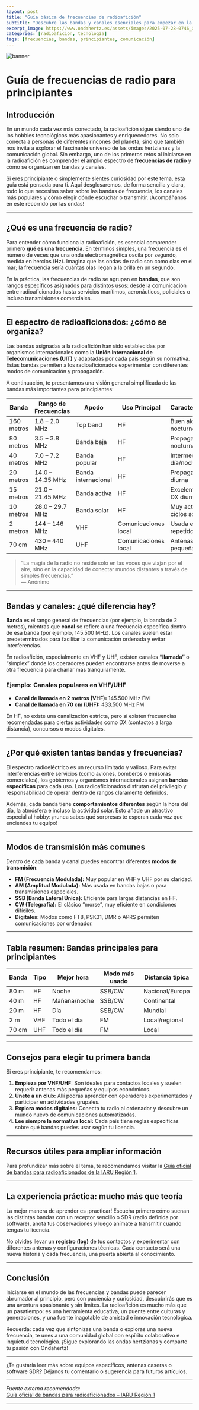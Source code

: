```yaml
---
layout: post
title: "Guía básica de frecuencias de radioafición"
subtitle: "Descubre las bandas y canales esenciales para empezar en la radioafición"
excerpt_image: https://www.ondahertz.es/assets/images/2025-07-28-0746_Guía_de_frecuencias_de_radio_para_principiantes.png
categories: [radioafición, tecnología]
tags: [frecuencias, bandas, principiantes, comunicación]
---
```


![banner](https://www.ondahertz.es/assets/images/2025-07-28-0746_Guía_de_frecuencias_de_radio_para_principiantes.png "Ilustración colorida de una radio vintage rodeada de símbolos de radioafición y tecnología.")

# Guía de frecuencias de radio para principiantes

## Introducción

En un mundo cada vez más conectado, la radioafición sigue siendo uno de los hobbies tecnológicos más apasionantes y enriquecedores. No solo conecta a personas de diferentes rincones del planeta, sino que también nos invita a explorar el fascinante universo de las ondas hertzianas y la comunicación global. Sin embargo, uno de los primeros retos al iniciarse en la radioafición es comprender el amplio espectro de **frecuencias de radio** y cómo se organizan en bandas y canales.

Si eres principiante o simplemente sientes curiosidad por este tema, esta guía está pensada para ti. Aquí desglosaremos, de forma sencilla y clara, todo lo que necesitas saber sobre las bandas de frecuencia, los canales más populares y cómo elegir dónde escuchar o transmitir. ¡Acompáñanos en este recorrido por las ondas!

---

## ¿Qué es una frecuencia de radio?

Para entender cómo funciona la radioafición, es esencial comprender primero **qué es una frecuencia**. En términos simples, una frecuencia es el número de veces que una onda electromagnética oscila por segundo, medida en hercios (Hz). Imagina que las ondas de radio son como olas en el mar; la frecuencia sería cuántas olas llegan a la orilla en un segundo.

En la práctica, las frecuencias de radio se agrupan en **bandas**, que son rangos específicos asignados para distintos usos: desde la comunicación entre radioaficionados hasta servicios marítimos, aeronáuticos, policiales o incluso transmisiones comerciales.

---

## El espectro de radioaficionados: ¿cómo se organiza?

Las bandas asignadas a la radioafición han sido establecidas por organismos internacionales como la **Unión Internacional de Telecomunicaciones (UIT)** y adaptadas por cada país según su normativa. Estas bandas permiten a los radioaficionados experimentar con diferentes modos de comunicación y propagación.

A continuación, te presentamos una visión general simplificada de las bandas más importantes para principiantes:

| Banda        | Rango de Frecuencias | Apodo                 | Uso Principal       | Características              |
|--------------|---------------------|-----------------------|---------------------|------------------------------|
| 160 metros   | 1.8 – 2.0 MHz       | Top band              | HF                  | Buen alcance nocturno        |
| 80 metros    | 3.5 – 3.8 MHz       | Banda baja            | HF                  | Propagación nocturna         |
| 40 metros    | 7.0 – 7.2 MHz       | Banda popular         | HF                  | Intermedia, día/noche        |
| 20 metros    | 14.0 – 14.35 MHz    | Banda internacional   | HF                  | Propagación diurna           |
| 15 metros    | 21.0 – 21.45 MHz    | Banda activa          | HF                  | Excelente para DX diurno     |
| 10 metros    | 28.0 – 29.7 MHz     | Banda solar           | HF                  | Muy activa en ciclos solares |
| 2 metros     | 144 – 146 MHz       | VHF                   | Comunicaciones local| Usada en FM y repetidores    |
| 70 cm        | 430 – 440 MHz       | UHF                   | Comunicaciones local| Antenas pequeñas             |

> “La magia de la radio no reside solo en las voces que viajan por el aire, sino en la capacidad de conectar mundos distantes a través de simples frecuencias.”  
> — Anónimo

---

## Bandas y canales: ¿qué diferencia hay?

**Banda** es el rango general de frecuencias (por ejemplo, la banda de 2 metros), mientras que **canal** se refiere a una frecuencia específica dentro de esa banda (por ejemplo, 145.500 MHz). Los canales suelen estar predeterminados para facilitar la comunicación ordenada y evitar interferencias.

En radioafición, especialmente en VHF y UHF, existen canales **“llamada”** o “simplex” donde los operadores pueden encontrarse antes de moverse a otra frecuencia para charlar más tranquilamente.

### Ejemplo: Canales populares en VHF/UHF

- **Canal de llamada en 2 metros (VHF):** 145.500 MHz FM
- **Canal de llamada en 70 cm (UHF):** 433.500 MHz FM

En HF, no existe una canalización estricta, pero sí existen frecuencias recomendadas para ciertas actividades como DX (contactos a larga distancia), concursos o modos digitales.

---

## ¿Por qué existen tantas bandas y frecuencias?

El espectro radioeléctrico es un recurso limitado y valioso. Para evitar interferencias entre servicios (como aviones, bomberos o emisoras comerciales), los gobiernos y organismos internacionales asignan **bandas específicas** para cada uso. Los radioaficionados disfrutan del privilegio y responsabilidad de operar dentro de rangos claramente definidos.

Además, cada banda tiene **comportamientos diferentes** según la hora del día, la atmósfera e incluso la actividad solar. Esto añade un atractivo especial al hobby: ¡nunca sabes qué sorpresas te esperan cada vez que enciendes tu equipo!

---

## Modos de transmisión más comunes

Dentro de cada banda y canal puedes encontrar diferentes **modos de transmisión**:

- **FM (Frecuencia Modulada):** Muy popular en VHF y UHF por su claridad.
- **AM (Amplitud Modulada):** Más usada en bandas bajas o para transmisiones especiales.
- **SSB (Banda Lateral Única):** Eficiente para largas distancias en HF.
- **CW (Telegrafía):** El clásico “morse”, muy eficiente en condiciones difíciles.
- **Digitales:** Modos como FT8, PSK31, DMR o APRS permiten comunicaciones por ordenador.

---

## Tabla resumen: Bandas principales para principiantes

| Banda     | Tipo      | Mejor hora           | Modo más usado | Distancia típica    |
|-----------|-----------|----------------------|----------------|--------------------|
| 80 m      | HF        | Noche                | SSB/CW         | Nacional/Europa    |
| 40 m      | HF        | Mañana/noche         | SSB/CW         | Continental        |
| 20 m      | HF        | Día                  | SSB/CW         | Mundial            |
| 2 m       | VHF       | Todo el día          | FM             | Local/regional     |
| 70 cm     | UHF       | Todo el día          | FM             | Local              |

---

## Consejos para elegir tu primera banda

Si eres principiante, te recomendamos:

1. **Empieza por VHF/UHF:** Son ideales para contactos locales y suelen requerir antenas más pequeñas y equipos económicos.
2. **Únete a un club:** Allí podrás aprender con operadores experimentados y participar en actividades grupales.
3. **Explora modos digitales:** Conecta tu radio al ordenador y descubre un mundo nuevo de comunicaciones automatizadas.
4. **Lee siempre la normativa local:** Cada país tiene reglas específicas sobre qué bandas puedes usar según tu licencia.

---

## Recursos útiles para ampliar información

Para profundizar más sobre el tema, te recomendamos visitar la [Guía oficial de bandas para radioaficionados de la IARU Región 1](https://www.iaru-r1.org/spectrum/).

---

## La experiencia práctica: mucho más que teoría

La mejor manera de aprender es ¡practicar! Escucha primero cómo suenan las distintas bandas con un receptor sencillo o SDR (radio definida por software), anota tus observaciones y luego anímate a transmitir cuando tengas tu licencia.

No olvides llevar un **registro (log)** de tus contactos y experimentar con diferentes antenas y configuraciones técnicas. Cada contacto será una nueva historia y cada frecuencia, una puerta abierta al conocimiento.

---

## Conclusión

Iniciarse en el mundo de las frecuencias y bandas puede parecer abrumador al principio, pero con paciencia y curiosidad, descubrirás que es una aventura apasionante y sin límites. La radioafición es mucho más que un pasatiempo: es una herramienta educativa, un puente entre culturas y generaciones, y una fuente inagotable de amistad e innovación tecnológica.

Recuerda: cada vez que sintonizas una banda o exploras una nueva frecuencia, te unes a una comunidad global con espíritu colaborativo e inquietud tecnológica. ¡Sigue explorando las ondas hertzianas y comparte tu pasión con Ondahertz!

---

¿Te gustaría leer más sobre equipos específicos, antenas caseras o software SDR? Déjanos tu comentario o sugerencia para futuros artículos.

---

*Fuente externa recomendada:*  
[Guía oficial de bandas para radioaficionados – IARU Región 1](https://www.iaru-r1.org/spectrum/)

---